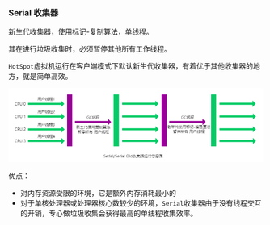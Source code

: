 ### Serial 收集器

新生代收集器，使用标记-复制算法，单线程。

其在进行垃圾收集时，必须暂停其他所有工作线程。

`HotSpot`虚拟机运行在客户端模式下默认新生代收集器，有着优于其他收集器的地方，就是简单高效。

![](img\Serial收集器.png)

优点：

* 对内存资源受限的环境，它是额外内存消耗最小的
* 对于单核处理器或处理器核心数较少的环境，`Serial`收集器由于没有线程交互的开销，专心做垃圾收集会获得最高的单线程收集效率。

